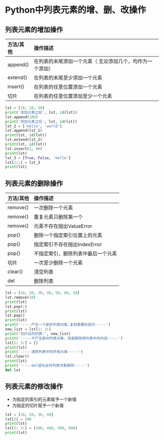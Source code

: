 # Python中列表元素的增、删、改操作
## 列表元素的增加操作
 | 方法/其他   | 操作描述                    |
 |:----------|:---------------------------|
 | append()  | 在列表的末尾添加一个元素（ 无论添加几个，均作为一个添加）|
 | extend()  | 在列表的末尾至少添加一个元素     |
 | insert()  | 在列表的任意位置添加一个元素     |
 | 切片       | 在列表的任意位置添加至少一个元素 |

```Python
lst = [10, 20, 30]
print('添加元素之前', lst, id(lst))
lst.append(100)
print('添加元素之后', lst, id(lst))
lst_2 = ['hello', 'world']
lst.append(lst_2)
print(lst, id(lst))
lst.extend(lst_2)
print(lst, id(lst))
lst.insert(1, 90)
print(lst)
lst_3 = [True, False, 'hello']
lst[1::] = lst_3
print(lst)
```

## 列表元素的删除操作
 | 方法/其他    | 操作描述                |
 |:----------|:---------------------|
 | remove() | 一次删除一个元素            |
 | remove() | 重复元素只删除第一个          |
 | remove() | 元素不存在抛出ValueError   |
 | pop()    | 删除一个指定索引位置上的元素      |
 | pop()    | 指定索引不存在抛出IndexError |
 | pop()    | 不指定索引，删除列表中最后一个元素   |
 | 切片      | 一次至少删除一个元素          |
 | clear()  | 清空列表                |
 | del      | 删除列表                |

```Python
lst = [10, 20, 30, 40, 50, 60, 30]
lst.remove(30)
print(lst)
lst.pop(1)
print(lst)
lst.pop()
print(lst)
print('-----产生一个新的列表对象,复制需要的部分-----')
new_list = lst[1: 3:]
print('切片后的列表:', new_list)
print('-----不产生新的列表对象，而是删除原列表中的内容-----')
lst[1: 3:] = []
print(lst)
print('-----清除列表中的所有元素-----')
lst.clear()
print(lst)
print('-----del语句会将列表对象删除-----')
del lst
```

## 列表元素的修改操作
   - 为指定的索引的元素赋予一个新值
   - 为指定的切片赋予一个新值

```Python
lst = [10, 20, 30, 40]
lst[2] = 100
print(lst)
lst[1: 3:] = [300, 400, 500, 600]
print(lst)
```




